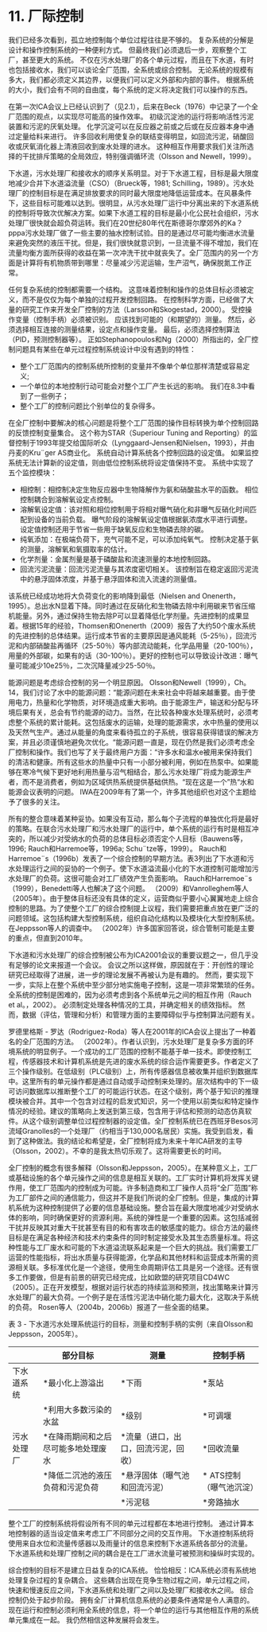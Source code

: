 # 11. 厂际控制
我们已经多次看到，孤立地控制每个单位过程往往是不够的。 复杂系统的分解是设计和操作控制系统的一种便利方式。 但最终我们必须退后一步，观察整个工厂，甚至更大的系统。 不仅在污水处理厂的各个单元过程，而且在下水道，有时也包括接收水，我们可以谈论全厂范围，全系统或综合控制。 无论系统的规模有多大，我们都必须定义其边界，以便我们可以定义外部和内部的事件。 根据系统的大小，我们会有不同的自由度，每个系统的定义将决定我们可以操作的东西。

在第一次ICA会议上已经认识到了（见2.1），后来在Beck（1976）中记录了一个全厂范围的观点，以实现尽可能高的操作效率。 初级沉淀池的运行将影响活性污泥装置和污泥的厌氧处理。 化学沉淀可以在反应器之前或之后或在反应器本身中通过定量给料来进行。 许多回收利用使复杂的联结变得明显，如回流污泥，硝酸回收或厌氧消化器上清液回收到废水处理的进水。 这种相互作用要求我们关注所选择的干扰排斥策略的全局效应，特别强调循环流（Olsson and Newell，1999）。

下水道，污水处理厂和接收水的顺序关系明显。对于下水道工程，目标是最大限度地减少合并下水道溢流量（CSO）（Brueck等，1981; Schilling，1989）。污水处理厂的控制目标是在满足排放要求的同时最大限度地降低运营成本。在风暴条件下，这些目标可能难以达到。很明显，从污水处理厂运行中分离出来的下水道系统的控制将导致次优解决方案。如果下水道工程的目标是最小化公民社会组织，污水处理厂很快就会超负荷运转。我们在20世纪80年代在斯德哥尔摩郊外的Ka？pppa污水处理厂做了一些主要的抽水控制试验。目的是通过尽可能均衡进水流量来避免突然的液压干扰。但是，我们很快就意识到，一旦流量不得不增加，我们在流量均衡方面所获得的收益在第一次冲洗干扰中就丧失了。全厂范围内的另一个方面是计算将有机物质带到哪里：尽量减少污泥运输，生产沼气，确保脱氮工作正常。

任何复杂系统的控制都需要一个结构。 这意味着控制和操作的总体目标必须被定义，而不是仅仅为每个单独的过程开发控制回路。 在控制科学方面，已经做了大量的研究工作来开发全厂控制的方法（Larsson和Skogestad，2000）。 受控操作变量（控制手柄）必须被识别。 应该找到可能的（和期望的）测量。 然后，必须选择相互连接的测量结果，设定点和操作变量。 最后，必须选择控制算法（PID，预测控制器等）。 正如Stephanopoulos和Ng（2000）所指出的，全厂控制问题具有某些在单元过程控制系统设计中没有遇到的特性：

* 整个工厂范围内的控制系统所控制的变量并不像单个单位那样清楚或容易定义;
* 一个单位的本地控制行动可能会对整个工厂产生长远的影响。 我们在8.3中看到了一些例子；
* 整个工厂的控制问题比个别单位的复杂得多。

在全厂控制中要解决的核心问题是将整个工厂范围的操作目标转换为单个控制回路的反馈控制变量集合。 这个称为STAR（Superiour Tuning and Reporting）的监督控制于1993年提交给国际听众（Lynggaard-Jensen和Nielsen，1993），并由丹麦的Kru¨ger AS商业化。 系统自动计算系统各个控制回路的设定值。 如果监控系统无法计算新的设定值，则由低位控制系统将设定值保持不变。 系统中实现了五个监控模块：

* 相控制：相控制决定生物反应器中生物降解作为氨和硝酸盐水平的函数。 相位控制耦合到溶解氧设定点控制。
* 溶解氧设定值：该对照和相位控制用于将相对曝气硝化和非曝气反硝化时间匹配到设备的当前负载。 曝气阶段的溶解氧设定值根据氨浓度水平进行调整。 设定值控制还用于节省一些用于缺氧反应和生物磷去除的碳。
* 纯氧添加：在极端负荷下，充气可能不足，可以添加纯氧气。 控制决定基于氨的测量，溶解氧和氧摄取率的估计。
* 化学剂量：金属剂量是基于磷酸盐和流速测量的本地控制回路。
* 回流污泥流量：回流污泥流量与其浓度密切相关。 该控制旨在稳定返回污泥流中的悬浮固体浓度，并基于悬浮固体和流入流速的测量值。

该系统已经成功地将大负荷变化的影响降到最低（Nielsen and Onenerth，1995）。总出水N显着下降。同时通过在反硝化和生物磷去除中利用碳来节省压缩机能量。另外，通过保持生物去除P可以显着降低化学剂量。先进控制的成果显着。根据15年的经验，Thomsen和Onenerth（2009）报告了大约50个废水系统的先进控制的总体结果。运行成本节省的主要原因是通风能耗（5-25％），回流污泥和内部硝酸盐再循环（25-50％）等内部流动能耗，化学品用量（20-100％），用量的外部碳，如果有的话（30-100％）。更好的控制也可以导致设计改进：曝气量可能减少10e25％，二次沉降量减少25-50％。

能源问题是考虑综合控制的另一个明显原因。 Olsson和Newell（1999），Ch。 14，我们讨论了水中的能源问题：“能源问题在未来社会中将越来越重要。由于使用电力，热量和化学物质，对环境造成重大影响。由于能源生产，输送和分配与环境后果有关，总会有节约能源的动力。当然，在比较各种废水处理系统时，必须考虑整个系统的累计能耗。这包括废水的运输，处理的能源需求，水中热量的使用以及天然气生产。通过从能量的角度来看待孤立的子系统，很容易获得错误的解决方案，并且必须谨慎地避免次优化。“能源问题一直是，现在仍然是我们必须考虑全厂控制和操作。我们也写了关于最终用户方面：“许多水和温水e被用来保持我们的清洁和健康。所有这些水的热量中只有一小部分被利用，例如在热泵中。如果能够在寒冷气候下更好地利用热量与沼气相结合，那么污水处理厂将成为能源生产者，而不是消费者，例如为区域供热系统提供基础供热。“现在这是一个”热“水和能源会议表明的问题。 IWA在2009年有了第一个，许多其他组织也对这个主题给予了很多的关注。

所有的整合意味着某种妥协。如果没有互动，那么每个子流程的单独优化将是最好的策略。在联合污水处理厂和污水处理厂的运行中，单个系统的运行有时是相互冲突的，所以减少对受纳水的负荷的总体目标必须否定个人目标（Bauwens等，1996; Rauch和Harremoe等，1996a; Schu¨tze等，1999）。 Rauch和Harremoe¨s（1996b）发表了一个综合控制的早期方法。表3列出了下水道和污水处理运行之间的妥协的一个例子。使下水道溢流最小化的下水道控制可能增加污水处理厂的负荷。这很可能会对工厂绩效产生负面影响。 Rauch和Harremoe¨s（1999），Benedetti等人也解决了这个问题。 （2009）和Vanrolleghem等人（2005年）。由于整体目标还没有具体的定义，运营商似乎要小心翼翼地走上综合控制的思路。为了使整个工厂的综合控制提上议程，我们需要把重点放在更广泛的问题领域。这包括构建大型控制系统，组织自动化结构以及模块化大型控制系统。在Jeppsson等人的调查中。 （2002年）许多国家回答说，综合管制可能是主要的重点，但直到2010年。

下水道和污水处理厂的综合控制被公布为ICA2001会议的重要议题之一，但几乎没有足够的论文来报道一个会议。 会议之所以这样做，原因就在于：开创性的理论研究已经取得了进展，进一步的理论发展不再被认为是有趣的。 然而，要实现下一步，实际上在整个系统中至少部分地实施电子控制，这是一项非常繁琐的任务。 全系统的控制是困难的，因为必须考虑到各个系统单元之间的相互作用（Rauch et al。，2002）。 必须制定处理各种情况的工具，并确定相关的绩效指标。 然而，数据（评估，管理和分析）和管理方面的主要障碍似乎与控制算法问题有关。

罗德里格斯 - 罗达（Rodriguez-Roda）等人在2001年的ICA会议上提出了一种着名的全厂范围的方法。 （2002年）。作者认识到，污水处理厂是复杂多方面的环境系统的明显例子。一个成功的工厂范围的控制不能基于单一技术。即使控制工程，传感器技术和计算机系统是先进的废水系统的综合运作需要更多。作者定义了三个操作级别。在低级别（PLC级别）上，所有传感器信息被收集并组织到数据库中。这里所有的单元操作都是通过自动或手动控制来处理的。层次结构中的下一级可访问数据库以推断整个工厂的可能运行状态。在这个级别，两个基于知识的推理模块被合并。其中一个包含对过程的启发式知识，另一个使用以前类似和特定操作情况的经验。建议的策略向上发送到第三级，包含用于评估和预测的动态仿真软件。从这个级别调整单位过程控制器的设定值。全厂控制系统已在西班牙Besos河流域Granolles的一个处理厂（约相当于130,000名居民）实施。我受到启发，看到了这种做法。我的结论和希望是，全厂控制将成为未来十年ICA研发的主导（Olsson，2002）。不幸的是我太热切乐观了。这将需要更长的时间。

全厂控制的概念有很多解释（Olsson和Jeppsson，2005）。在某种意义上，工厂或基础设施的各个单元操作之间的信息是相互关联的。工厂实时计算机将发挥关键作用，使工厂范围内的控制成为可能。许多制造商和工厂操作人员将“全厂范围”称为工厂部件之间的通信能力，但这并不是我们所说的全厂控制。但是，集成的计算机系统为这种控制提供了必要的信息基础设施。整合旨在最大限度地减少对受纳水体的影响，同时确保更好的资源利用。系统的弹性是一个重要的因素。这包括减弱干扰并反映其对重大干扰甚至有目的和有害攻击的敏感度的能力。综合方法的最终目标是在满足各种经济和技术约束条件的同时制定接受水及其生态质量标准。将这种性能与工厂废水和可能的下水道溢流联系起来是一个巨大的挑战。我们需要工厂运营的性能指标，将出水质量与获得能源，化学品和其他材料和运营成本所需的资源相关联。多标准优化是一个途径，使用生命周期评估工具是另一个途径。还有很多工作要做，但是有前景的研究已经完成，比如欧盟的研究项目CD4WC（2005）。正在开发模型，根据对运行状态的持续监测和预测，找出策略来计算污水处理厂的最大负荷。一个例子是在活性污泥法中硝化能力最大化，这取决于系统的负荷。 Rosen等人（2004b，2006b）报道了一些全面的结果。 

表 3 - 下水道污水处理系统运行的目标，测量和控制手柄的实例（来自Olsson和Jeppsson，2005年）。

| |部分目标|测量|控制手柄|
|------|------|------|------|
|下水道系统| *最小化上游溢出| *下雨| *泵站|
|         | *利用大多数污染的水盆| *级别| *可调堰|
|污水处理厂| *在降雨期间和之后尽可能多地处理废水| *流量（进口，出口，回流污泥，回收）| *回收流量|
|         | *降低二沉池的液压负荷和污泥负荷| *悬浮固体（曝气池和回流污泥）| * ATS控制（曝气池沉淀）
|         |                             | *污泥毯| *旁路抽水|

整个工厂的控制系统将假设所有不同的单元过程都在本地进行控制。 通过计算本地控制器的适当设定值来考虑工厂不同部分之间的交互作用。 下水道控制系统将使用来自水位和流量传感器以及雨量计的信息来控制下水道系统各部分的流量。 下水道系统和处理厂控制之间的耦合是在工厂进水流量可被预测和操纵时实现的。

综合控制的目标不是建立日益复杂的ICA系统。 恰恰相反：ICA系统必须有系统地处理复杂过程的复杂耦合。 这些耦合出现在竞争生物过程之间，单元过程之间，快速和慢速反应之间，下水道系统和处理厂之间以及处理厂和接收水之间。 综合控制仍处于起步阶段。 拥有全厂计算机信息系统的必要条件通常是令人满意的。 现在运行和控制必须利用全系统的信息，将一个单位的运行与其他相互作用的系统单元集成在一起。 我仍然相信这种发展将会发生。
